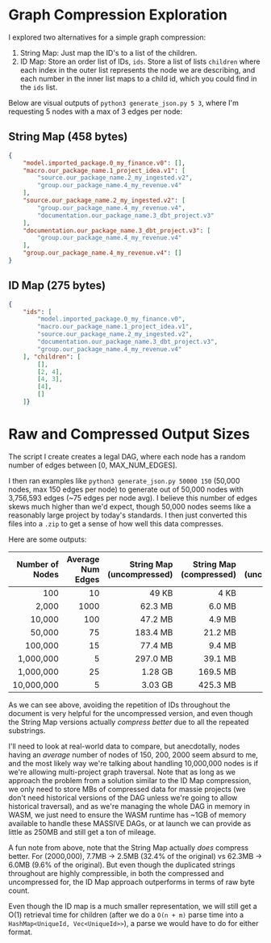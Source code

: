 # Graph Compression Exploration

I explored two alternatives for a simple graph compression: 

1. String Map: Just map the ID's to a list of the children.
2. ID Map: Store an order list of IDs, `ids`. Store a list of lists `children` where each index in the outer list represents the node we are describing, and each number in the inner list maps to a child id, which you could find in the `ids` list.

Below are visual outputs of `python3 generate_json.py 5 3`, where I'm requesting 5 nodes with a max of 3 edges per node:

## String Map (458 bytes)

```JSON
{
    "model.imported_package.0_my_finance.v0": [],
    "macro.our_package_name.1_project_idea.v1": [
        "source.our_package_name.2_my_ingested.v2",
        "group.our_package_name.4_my_revenue.v4"
    ],
    "source.our_package_name.2_my_ingested.v2": [
        "group.our_package_name.4_my_revenue.v4",
        "documentation.our_package_name.3_dbt_project.v3"
    ],
    "documentation.our_package_name.3_dbt_project.v3": [
        "group.our_package_name.4_my_revenue.v4"
    ],
    "group.our_package_name.4_my_revenue.v4": []
}
```

## ID Map (275 bytes)

```JSON
{
    "ids": [
        "model.imported_package.0_my_finance.v0",
        "macro.our_package_name.1_project_idea.v1",
        "source.our_package_name.2_my_ingested.v2",
        "documentation.our_package_name.3_dbt_project.v3",
        "group.our_package_name.4_my_revenue.v4"
    ], "children": [
        [],
        [2, 4],
        [4, 3],
        [4],
        []
    ]}
```

# Raw and Compressed Output Sizes

The script I create creates a legal DAG, where each node has a random number of edges between [0, MAX_NUM_EDGES].

I then ran examples like `python3 generate_json.py 50000 150` (50,000 nodes, max 150 edges per node) to generate out of 50,000 nodes with 3,756,593 edges (~75 edges per node avg). I believe this number of edges skews much higher than we'd expect, though 50,000 nodes seems like a reasonably large project by today's standards. I then just converted this files into a `.zip` to get a sense of how well this
data compresses.

Here are some outputs:

| Number of Nodes | Average Num Edges | String Map (uncompressed) | String Map (compressed) | ID Map (uncompressed) | ID Map (compressed) |
| --------------: | ----------------: |------------------------: | ----------------------: | --------------------: | ------------------: |
| 100             | 10                |   49 KB                  |     4 KB                |     9 KB              |     3 KB            |
| 2,000           | 1000              | 62.3 MB                  |   6.0 MB                |   7.7 MB              |   2.5 MB            |
| 10,000          | 100               |  47.2 MB                 |   4.9 MB                |   6.4 MB              |   2.2 MB            |
| 50,000          | 75                | 183.4 MB                 |  21.2 MB                |  28.7 MB              |   9.8 MB            |
| 100,000         | 15                |  77.4 MB                 |   9.4 MB                |  15.5 MB              |   4.6 MB            |
| 1,000,000       | 5                 | 297.0 MB                 |  39.1 MB                |  91.2 MB              |  21.5 MB            |
| 1,000,000       | 25                |  1.28 GB                 | 169.5 MB                | 250.9 MB              |  88.0 MB            |
| 10,000,000      | 5                 |  3.03 GB                 | 425.3 MB                | 972.3 MB              | 242.1 MB            |

As we can see above, avoiding the repetition of IDs throughout the document is very helpful for the uncompressed version, and even though the String Map versions actually _compress better_ due to all the repeated substrings.

I'll need to look at real-world data to compare, but anecdotally, nodes having an _average_ number of nodes of 150, 200, 2000 seem absurd to me, and the most likely way we're talking about handling 10,000,000 nodes is if we're allowing multi-project graph traversal. Note that as long as we approach the problem from a solution similar to the ID Map compression, we only need to store MBs of compressed data for massie projects (we don't need historical versions of the DAG unless we're going to allow historical traversal), and as we're managing the whole DAG in memory in WASM, we just need to ensure the WASM runtime has ~1GB of memory available to handle these MASSIVE DAGs, or at launch we can provide as little as 250MB and still get a ton of mileage.

A fun note from above, note that the String Map actually _does_ compress better. For (2000,000), 7.7MB -> 2.5MB (32.4% of the original) vs 62.3MB -> 6.0MB (9.6% of the original). But even though the duplicated strings throughout are highly compressible, in both the compressed and uncompressed for, the ID Map approach outperforms in terms of raw byte count.

Even though the ID map is a much smaller representation, we will still get a O(1) retrieval time for children (after we do a `O(n + m)` parse time into a `HashMap<UniqueId, Vec<UniqueId>>`), a parse we would have to do for either format.